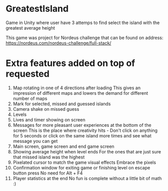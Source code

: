 # GreatestIsland
Game in Unity where user have 3 attemps to find select the island with the greatest average height

This game was project for Nordeus challenge that can be found on address: https://nordeus.com/nordeus-challenge/full-stack/

# Extra features added on top of requested 

1. Map rotating in one of 4 directions after loading
    This gives an impression of different maps and lowers the demand for different number of maps
2. Mark for selected, missed and guessed islands
3. Camera shake on missed guess
4. Levels
5. Lives and timer showing on screen
6. Messages for more pleasant user experiences at the bottom of the screen
    This is the place where creativity hits - Don't click on anything for 5 seconds or click on the same island more times and see what message you can get 
7. Main screen, game screen and end game screen
8. Showing average height when level ends
    For the ones that are just sure that missed island was the highest
9. Pixelated cursor to match the game visual effects
    Embrace the pixels
10. Confirmation window for exiting game or finishing level on escape button press
    No need for Alt + F4
11. Player statistics at the end
    No fun is complete without a little bit of math :)
